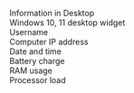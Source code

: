 Information in Desktop<br>
Windows 10, 11 desktop widget<br>
Username<br>
Computer IP address<br>
Date and time<br>
Battery charge<br>
RAM usage<br>
Processor load<br>
